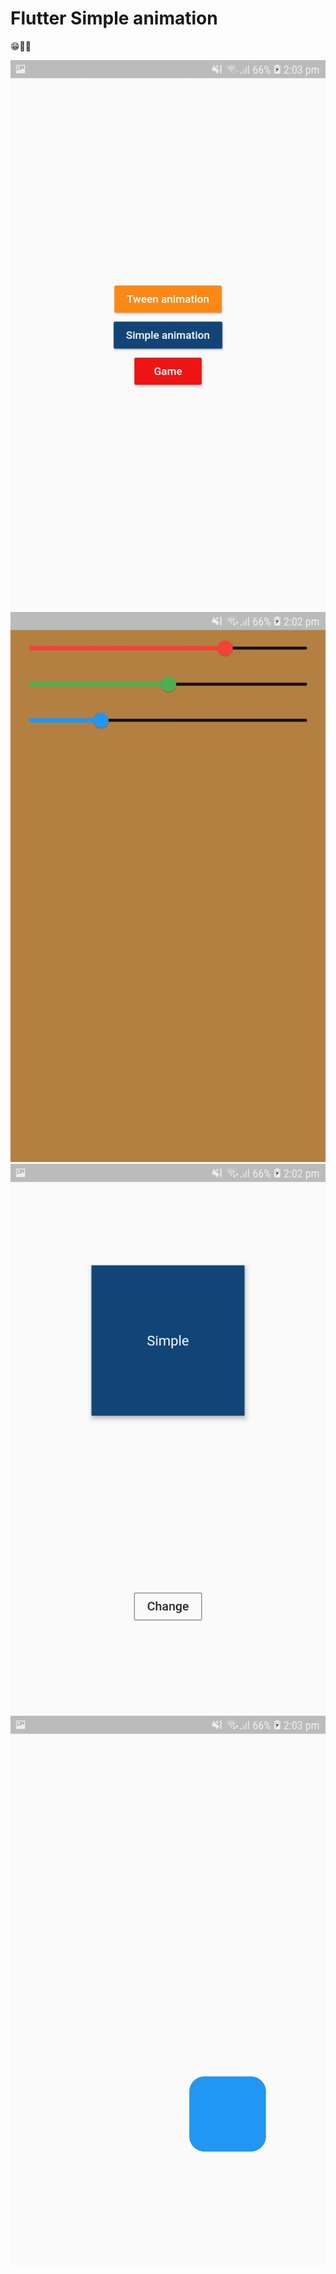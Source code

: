 # Flutter Simple animation

😁🤣🙌

<img src = "https://github.com/ShakyaSangam/flutter_animation/blob/main/screenshots/Screenshot_20201212-140320.jpg" width = "780" height = "880">
<img src = "https://github.com/ShakyaSangam/flutter_animation/blob/main/screenshots/Screenshot_20201212-140253.jpg" width = "780" height = "880">
<img src = "https://github.com/ShakyaSangam/flutter_animation/blob/main/screenshots/Screenshot_20201212-140300.jpg" width = "780" height = "880">
<img src = "https://github.com/ShakyaSangam/flutter_animation/blob/main/screenshots/Screenshot_20201212-140317.jpg" width = "780" height = "880">
